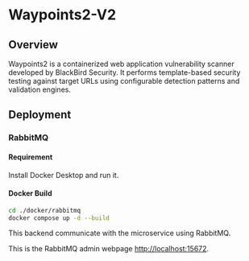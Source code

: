 # Waypoints2-V2

## Overview

Waypoints2 is a containerized web application vulnerability scanner developed by BlackBird Security. It performs template-based security testing against target URLs using configurable detection patterns and validation engines.

## Deployment

### RabbitMQ

#### Requirement

Install Docker Desktop and run it.

#### Docker Build

```bash
cd ./docker/rabbitmq
docker compose up -d --build
```

This backend communicate with the microservice using RabbitMQ.

This is the RabbitMQ admin webpage [http://localhost:15672](http://localhost:15672).
